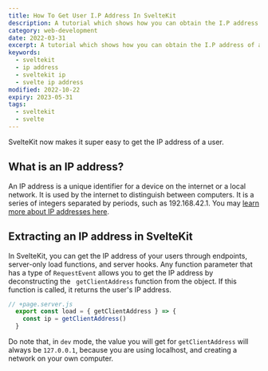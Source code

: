```yaml
---
title: How To Get User I.P Address In SvelteKit
description: A tutorial which shows how you can obtain the I.P address of a user in your sveltekit website
category: web-development
date: 2022-03-31
excerpt: A tutorial which shows how you can obtain the I.P address of a user in your sveltekit website
keywords:
  - sveltekit
  - ip address
  - sveltekit ip
  - svelte ip address
modified: 2022-10-22
expiry: 2023-05-31
tags:
  - sveltekit
  - svelte
---
```


SvelteKit now makes it super easy to get the IP address of a user.

## What is an IP address?

An IP address is a unique identifier for a device on the internet or a local network. It is used by the internet to distinguish between computers. It is a series of integers separated by periods, such as 192.168.42.1. You may [learn more about IP addresses here](https://www.kaspersky.com/resource-center/definitions/what-is-an-ip-address#:~:text=An%20IP%20address%20is%20a,the%20internet%20or%20local%20network.).

## Extracting an IP address in SvelteKit

In SvelteKit, you can get the IP address of your users through endpoints, server-only load functions, and server hooks.
Any function parameter that has a type of `RequestEvent` allows you to get the IP address by deconstructing the ` getClientAddress` function from the object. If this function is called, it returns the user's IP address.

```javascript
// +page.server.js
  export const load = { getClientAddress } => {
    const ip = getClientAddress()
  }
```

Do note that, in `dev` mode, the value you will get for `getClientAddress` will always be `127.0.0.1`, because you are using localhost, and creating a network on your own computer.
